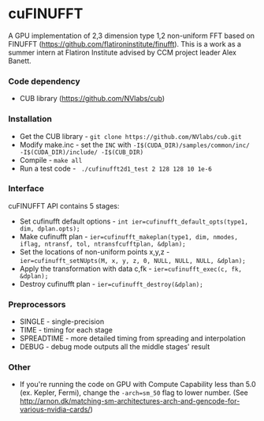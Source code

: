 # cuFINUFFT
A GPU implementation of 2,3 dimension type 1,2 non-uniform FFT based on FINUFFT (https://github.com/flatironinstitute/finufft). This is a work as a summer intern at Flatiron Institute advised by CCM project leader Alex Banett.


### Code dependency
 - CUB library (https://github.com/NVlabs/cub)

### Installation
 - Get the CUB library - ```git clone https://github.com/NVlabs/cub.git```
 - Modify make.inc - set the ```INC``` with ```-I$(CUDA_DIR)/samples/common/inc/ -I$(CUDA_DIR)/include/ -I$(CUB_DIR)```
 - Compile - ```make all```
 - Run a test code - ``` ./cufinufft2d1_test 2 128 128 10 1e-6```
 
### Interface
cuFINUFFT API contains 5 stages:
 - Set cufinufft default options - ```int ier=cufinufft_default_opts(type1, dim, dplan.opts);```
 - Make cufinufft plan - ``` ier=cufinufft_makeplan(type1, dim, nmodes, iflag, ntransf, tol, ntransfcufftplan, &dplan); ```
 - Set the locations of non-uniform points x,y,z - ```ier=cufinufft_setNUpts(M, x, y, z, 0, NULL, NULL, NULL, &dplan);```
 - Apply the transformation with data c,fk - ```ier=cufinufft_exec(c, fk, &dplan); ```
 - Destroy cufinufft plan - ```ier=cufinufft_destroy(&dplan);```
 
### Preprocessors
 - SINGLE - single-precision
 - TIME - timing for each stage
 - SPREADTIME - more detailed timing from spreading and interpolation
 - DEBUG - debug mode outputs all the middle stages' result
 
### Other
 - If you're running the code on GPU with Compute Capability less than 5.0 (ex. Kepler, Fermi), change the ```-arch=sm_50``` flag to lower number. (See http://arnon.dk/matching-sm-architectures-arch-and-gencode-for-various-nvidia-cards/) 

